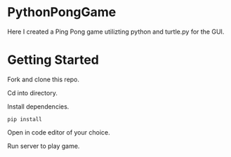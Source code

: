# PythonPongGame
Here I created a Ping Pong game utilizting python and turtle.py for the GUI. 


# Getting Started
Fork and clone this repo. 

Cd into directory.

Install dependencies.
```
pip install 
```
Open in code editor of your choice. 

Run server to play game.
